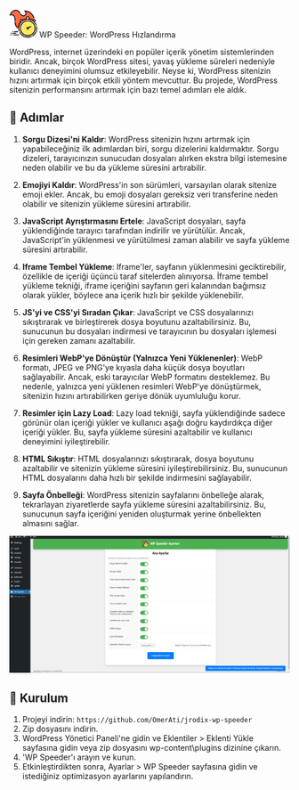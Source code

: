 <img src="https://github.com/OmerAti/jrodix-wp-speeder/blob/main/img/logo.png" alt="WP Speeder" width="50"> WP Speeder: WordPress Hızlandırma

WordPress, internet üzerindeki en popüler içerik yönetim sistemlerinden biridir. Ancak, birçok WordPress sitesi, yavaş yükleme süreleri nedeniyle kullanıcı deneyimini olumsuz etkileyebilir. Neyse ki, WordPress sitenizin hızını artırmak için birçok etkili yöntem mevcuttur. Bu projede, WordPress sitenizin performansını artırmak için bazı temel adımları ele aldık.

## 🚀 Adımlar

1. **Sorgu Dizesi'ni Kaldır**: WordPress sitenizin hızını artırmak için yapabileceğiniz ilk adımlardan biri, sorgu dizelerini kaldırmaktır. Sorgu dizeleri, tarayıcınızın sunucudan dosyaları alırken ekstra bilgi istemesine neden olabilir ve bu da yükleme süresini artırabilir.

2. **Emojiyi Kaldır**: WordPress'in son sürümleri, varsayılan olarak sitenize emoji ekler. Ancak, bu emoji dosyaları gereksiz veri transferine neden olabilir ve sitenizin yükleme süresini artırabilir.

3. **JavaScript Ayrıştırmasını Ertele**: JavaScript dosyaları, sayfa yüklendiğinde tarayıcı tarafından indirilir ve yürütülür. Ancak, JavaScript'in yüklenmesi ve yürütülmesi zaman alabilir ve sayfa yükleme süresini artırabilir.

4. **Iframe Tembel Yükleme**: Iframe'ler, sayfanın yüklenmesini geciktirebilir, özellikle de içeriği üçüncü taraf sitelerden alınıyorsa. İframe tembel yükleme tekniği, iframe içeriğini sayfanın geri kalanından bağımsız olarak yükler, böylece ana içerik hızlı bir şekilde yüklenebilir.

5. **JS'yi ve CSS'yi Sıradan Çıkar**: JavaScript ve CSS dosyalarınızı sıkıştırarak ve birleştirerek dosya boyutunu azaltabilirsiniz. Bu, sunucunun bu dosyaları indirmesi ve tarayıcının bu dosyaları işlemesi için gereken zamanı azaltabilir.

6. **Resimleri WebP'ye Dönüştür (Yalnızca Yeni Yüklenenler)**: WebP formatı, JPEG ve PNG'ye kıyasla daha küçük dosya boyutları sağlayabilir. Ancak, eski tarayıcılar WebP formatını desteklemez. Bu nedenle, yalnızca yeni yüklenen resimleri WebP'ye dönüştürmek, sitenizin hızını artırabilirken geriye dönük uyumluluğu korur.

7. **Resimler için Lazy Load**: Lazy load tekniği, sayfa yüklendiğinde sadece görünür olan içeriği yükler ve kullanıcı aşağı doğru kaydırdıkça diğer içeriği yükler. Bu, sayfa yükleme süresini azaltabilir ve kullanıcı deneyimini iyileştirebilir.

8. **HTML Sıkıştır**: HTML dosyalarınızı sıkıştırarak, dosya boyutunu azaltabilir ve sitenizin yükleme süresini iyileştirebilirsiniz. Bu, sunucunun HTML dosyalarını daha hızlı bir şekilde indirmesini sağlayabilir.

9. **Sayfa Önbelleği**: WordPress sitenizin sayfalarını önbelleğe alarak, tekrarlayan ziyaretlerde sayfa yükleme süresini azaltabilirsiniz. Bu, sunucunun sayfa içeriğini yeniden oluşturmak yerine önbellekten almasını sağlar.

<img src="https://github.com/OmerAti/jrodix-wp-speeder/blob/main/img/screen.png" alt="screen">

## 🔧 Kurulum

1. Projeyi indirin: `https://github.com/OmerAti/jrodix-wp-speeder`
2. Zip dosyasını indirin.
3. WordPress Yönetici Paneli'ne gidin ve Eklentiler > Eklenti Yükle sayfasına gidin veya zip dosyasını wp-content\plugins dizinine çıkarın.
4. 'WP Speeder'ı arayın ve kurun.
5. Etkinleştirdikten sonra, Ayarlar > WP Speeder sayfasına gidin ve istediğiniz optimizasyon ayarlarını yapılandırın.
